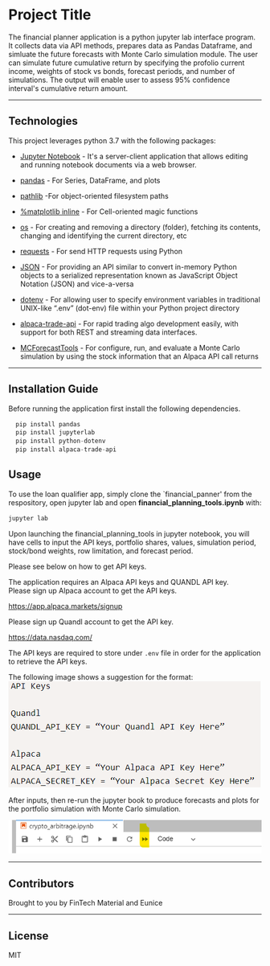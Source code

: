 # Project Title

The financial planner application is a python jupyter lab interface program.  It collects data via API methods, prepares data as Pandas Dataframe, and simluate the future forecasts with Monte Carlo simulation module.  The user can simulate future cumulative return by specifying the profolio current income, weights of stock vs bonds, forecast periods, and number of simulations.  The output will enable user to assess 95% confidence interval's cumulative return amount.

---

## Technologies

This project leverages python 3.7 with the following packages:

* [Jupyter Notebook](https://jupyter-notebook-beginner-guide.readthedocs.io/en/latest/what_is_jupyter.html) - It's a server-client application that allows editing and running notebook documents via a web browser.

* [pandas](https://pandas.pydata.org/pandas-docs/stable/index.html) - For Series, DataFrame, and plots

* [pathlib](https://docs.python.org/3/library/pathlib.html) -For object-oriented filesystem paths 

* [%matplotlib inline](https://pythonguides.com/what-is-matplotlib-inline/#:~:text=What%20is%20matplotlib%20inline%20in%20python%20IPython%20provides,two%20types%20of%20magic%20functions%2C%20line-oriented%20and%20cell-oriented.) - For Cell-oriented magic functions


* [os](https://docs.python.org/3/library/os.html) - For creating and removing a directory (folder), fetching its contents, changing and identifying the current directory, etc

* [requests](https://pypi.org/project/requests/) - For send HTTP requests using Python

* [JSON](https://docs.python.org/3/library/json.html) - For providing an API similar to convert in-memory Python objects to a serialized representation known as JavaScript Object Notation (JSON) and vice-a-versa

* [dotenv](https://pypi.org/project/python-dotenv/) - For allowing user to specify environment variables in traditional UNIX-like “.env” (dot-env) file within your Python project directory

* [alpaca-trade-api](https://pypi.org/project/alpaca-trade-api/) - For  rapid trading algo development easily, with support for both REST and streaming data interfaces.

* [MCForecastTools](https://pypi.org/project/mc-simulation/) - For configure, run, and evaluate a Monte Carlo simulation by using the stock information that an Alpaca API call returns

---


## Installation Guide

Before running the application first install the following dependencies.

```python
  pip install pandas
  pip install jupyterlab
  pip install python-dotenv
  pip install alpaca-trade-api
```



## Usage

To use the loan qualifier app, simply clone the `financial_panner' from the respository, open jupyter lab and open **financial_planning_tools.ipynb** with:

```python
jupyter lab
```

Upon launching the financial_planning_tools in jupyter notebook, you will have cells to input the API keys, portfolio shares, values, simulation period, stock/bond weights, row limitation, and forecast period.

Please see below on how to get API keys.

The application requires an Alpaca API keys and QUANDL API key.  
Please sign up Alpaca account to get the API keys.

https://app.alpaca.markets/signup

Please sign up Quandl account to get the API key.

https://data.nasdaq.com/

The API keys are required to store under `.env` file in order for the application to retrieve the API keys.

The following image shows a suggestion for the format:
![apikey](financial_planner/Images/apikey.png)

After inputs, then re-run the jupyter book to produce forecasts and plots for the portfolio simulation with Monte Carlo simulation.

![rerun](financial_planner/Images/rerun.png)

---

## Contributors

Brought to you by FinTech Material and Eunice

---

## License

MIT